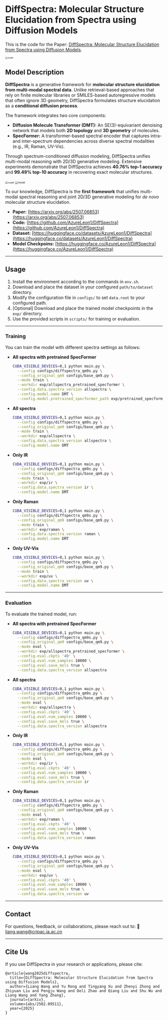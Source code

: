 # DiffSpectra: Molecular Structure Elucidation from Spectra using Diffusion Models

This is the code for the Paper: [DiffSpectra: Molecular Structure Elucidation from Spectra using Diffusion Models](https://arxiv.org/abs/2507.06853).

<img src="assets/1_overview.pdf" alt="model" style="zoom: 45%;" />

## Model Description
**DiffSpectra** is a generative framework for **molecular structure elucidation from multi-modal spectral data**. Unlike retrieval-based approaches that rely on finite molecular libraries or SMILES-based autoregressive models that often ignore 3D geometry, DiffSpectra formulates structure elucidation as a **conditional diffusion process**.  

The framework integrates two core components:  

- **Diffusion Molecule Transformer (DMT):** An SE(3)-equivariant denoising network that models both **2D topology** and **3D geometry** of molecules.  
- **SpecFormer:** A transformer-based spectral encoder that captures intra- and inter-spectrum dependencies across diverse spectral modalities (e.g., IR, Raman, UV-Vis).  

Through spectrum-conditioned diffusion modeling, DiffSpectra unifies multi-modal reasoning with 2D/3D generative modeling. Extensive experiments demonstrate that DiffSpectra achieves **40.76% top-1 accuracy** and **99.49% top-10 accuracy** in recovering exact molecular structures.  

<img src="assets/3_performance.pdf" alt="model" style="zoom: 50%;" />

<img src="assets/2_visualization.pdf" alt="model" style="zoom: 55%;" />

To our knowledge, DiffSpectra is the **first framework** that unifies multi-modal spectral reasoning and joint 2D/3D generative modeling for *de novo* molecular structure elucidation.

- **Paper:** [https://arxiv.org/abs/2507.06853](https://arxiv.org/abs/2507.06853)
- **Code:** [https://github.com/AzureLeon1/DiffSpectra](https://github.com/AzureLeon1/DiffSpectra)
- **Dataset:** [https://huggingface.co/datasets/AzureLeon1/DiffSpectra](https://huggingface.co/datasets/AzureLeon1/DiffSpectra)
- **Model Checkpoins:** [https://huggingface.co/AzureLeon1/DiffSpectra](https://huggingface.co/AzureLeon1/DiffSpectra)

---

## Usage

1. Install the environment according to the commands in `env.sh`.
2. Download and place the dataset in your configured `path/to/dataset` directory.  
3. Modify the configuration file in `configs/` to set `data.root` to your configured path.  
4. [Optional] Download and place the trained model checkpoints in the `exp/` directory.
5. Use the provided scripts in `scripts/` for training or evaluation.  

---

### Training

You can train the model with different spectra settings as follows:

- **All spectra with pretrained SpecFormer**  
  ```bash
  CUDA_VISIBLE_DEVICES=0,1 python main.py \
    --config configs/diffspectra_qm9s.py \
    --config_original_qm9 configs/base_qm9.py \
    --mode train \
    --workdir exp/allspectra_pretrained_specformer \
    --config.data.spectra_version allspectra \
    --config.model.name DMT \
    --config.model.pretrained_specformer_path exp/pretrained_specformer.ckpt

- **All spectra**

  ```bash
  CUDA_VISIBLE_DEVICES=0,1 python main.py \
    --config configs/diffspectra_qm9s.py \
    --config_original_qm9 configs/base_qm9.py \
    --mode train \
    --workdir exp/allspectra \
    --config.data.spectra_version allspectra \
    --config.model.name DMT
  ```

- **Only IR**

  ```bash
  CUDA_VISIBLE_DEVICES=0,1 python main.py \
    --config configs/diffspectra_qm9s.py \
    --config_original_qm9 configs/base_qm9.py \
    --mode train \
    --workdir exp/ir \
    --config.data.spectra_version ir \
    --config.model.name DMT
  ```

- **Only Raman**

  ```bash
  CUDA_VISIBLE_DEVICES=0,1 python main.py \
    --config configs/diffspectra_qm9s.py \
    --config_original_qm9 configs/base_qm9.py \
    --mode train \
    --workdir exp/raman \
    --config.data.spectra_version raman \
    --config.model.name DMT
  ```

- **Only UV-Vis**

  ```bash
  CUDA_VISIBLE_DEVICES=0,1 python main.py \
    --config configs/diffspectra_qm9s.py \
    --config_original_qm9 configs/base_qm9.py \
    --mode train \
    --workdir exp/uv \
    --config.data.spectra_version uv \
    --config.model.name DMT
  ```

------

### Evaluation

To evaluate the trained model, run:

- **All spectra with pretrained SpecFormer**

  ```bash
  CUDA_VISIBLE_DEVICES=0,1 python main.py \
    --config configs/diffspectra_qm9s.py \
    --config_original_qm9 configs/base_qm9.py \
    --mode eval \
    --workdir exp/allspectra_pretrained_specformer \
    --config.eval.ckpts '40' \
    --config.eval.num_samples 10000 \
    --config.eval.save_mols true \
    --config.data.spectra_version allspectra
  ```

- **All spectra**

  ```bash
  CUDA_VISIBLE_DEVICES=0,1 python main.py \
    --config configs/diffspectra_qm9s.py \
    --config_original_qm9 configs/base_qm9.py \
    --mode eval \
    --workdir exp/allspectra \
    --config.eval.ckpts '40' \
    --config.eval.num_samples 10000 \
    --config.eval.save_mols true \
    --config.data.spectra_version allspectra
  ```

- **Only IR**

  ```bash
  CUDA_VISIBLE_DEVICES=0,1 python main.py \
    --config configs/diffspectra_qm9s.py \
    --config_original_qm9 configs/base_qm9.py \
    --mode eval \
    --workdir exp/ir \
    --config.eval.ckpts '40' \
    --config.eval.num_samples 10000 \
    --config.eval.save_mols true \
    --config.data.spectra_version ir
  ```

- **Only Raman**

  ```bash
  CUDA_VISIBLE_DEVICES=0,1 python main.py \
    --config configs/diffspectra_qm9s.py \
    --config_original_qm9 configs/base_qm9.py \
    --mode eval \
    --workdir exp/raman \
    --config.eval.ckpts '40' \
    --config.eval.num_samples 10000 \
    --config.eval.save_mols true \
    --config.data.spectra_version raman
  ```

- **Only UV-Vis**

  ```bash
  CUDA_VISIBLE_DEVICES=0,1 python main.py \
    --config configs/diffspectra_qm9s.py \
    --config_original_qm9 configs/base_qm9.py \
    --mode eval \
    --workdir exp/uv \
    --config.eval.ckpts '40' \
    --config.eval.num_samples 10000 \
    --config.eval.save_mols true \
    --config.data.spectra_version uv
  ```

---

## Contact

For questions, feedback, or collaborations, please reach out to:
📧 liang.wang@cripac.ia.ac.cn

---

## Cite Us

If you use DiffSpectra in your research or applications, please cite:
```
@article{wang2025diffspectra,
  title={DiffSpectra: Molecular Structure Elucidation from Spectra using Diffusion Models},
  author={Liang Wang and Yu Rong and Tingyang Xu and Zhenyi Zhong and Zhiyuan Liu and Pengju Wang and Deli Zhao and Qiang Liu and Shu Wu and Liang Wang and Yang Zhang},
  journal={arXiv},
  volume={abs/2502.09511},
  year={2025}
}
```
